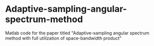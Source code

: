 # Adaptive-sampling-angular-spectrum-method
Matlab code for the paper titled "Adaptive-sampling angular spectrum method with full utilization of space-bandwidth product"
